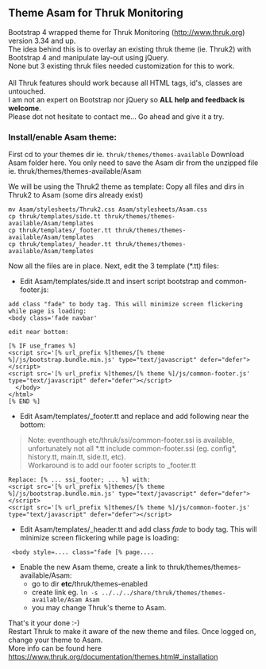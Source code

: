 ## Theme Asam for Thruk Monitoring
Bootstrap 4 wrapped theme for Thruk Monitoring (http://www.thruk.org) version 3.34 and up.  
The idea behind this is to overlay an existing thruk theme (ie. Thruk2) with Bootstrap 4 and manipulate lay-out using jQuery.  
None but 3 existing thruk files needed customization for this to work.  
\
All Thruk features should work because all HTML tags, id's, classes are untouched.  
I am not an expert on Bootstrap nor jQuery so **ALL help and feedback is welcome**.  
Please dot not hesitate to contact me... Go ahead and give it a try.  
### Install/enable Asam theme:
First cd to your themes dir ie. `thruk/themes/themes-available`
Download Asam folder here. You only need to save the Asam dir from the unzipped file ie. thruk/themes/themes-available/Asam

We will be using the Thruk2 theme as template: 
Copy all files and dirs in Thruk2 to Asam (some dirs already exist)
```
mv Asam/stylesheets/Thruk2.css Asam/stylesheets/Asam.css
cp thruk/templates/side.tt thruk/themes/themes-available/Asam/templates
cp thruk/templates/_footer.tt thruk/themes/themes-available/Asam/templates
cp thruk/templates/_header.tt thruk/themes/themes-available/Asam/templates
```
Now all the files are in place. Next, edit the 3 template (*.tt) files:

- Edit Asam/templates/side.tt and insert script bootstrap and common-footer.js:  
```
add class "fade" to body tag. This will minimize screen flickering while page is loading:
<body class='fade navbar'

edit near bottom:

[% IF use_frames %]
<script src='[% url_prefix %]themes/[% theme %]/js/bootstrap.bundle.min.js' type="text/javascript" defer="defer"></script>
<script src='[% url_prefix %]themes/[% theme %]/js/common-footer.js' type="text/javascript" defer="defer"></script>
  </body>
</html>
[% END %]
```
- Edit Asam/templates/_footer.tt and replace and add following near the bottom:  
> Note: eventhough etc/thruk/ssi/common-footer.ssi is available, unfortunately not all \*.tt include common-footer.ssi (eg. config\*,  history.tt, main.tt, side.tt, etc).  
Workaround is to add our footer scripts to _footer.tt
```
Replace: [% ... ssi_footer; ... %] with:
<script src='[% url_prefix %]themes/[% theme %]/js/bootstrap.bundle.min.js' type="text/javascript" defer="defer"></script>
<script src='[% url_prefix %]themes/[% theme %]/js/common-footer.js' type="text/javascript" defer="defer"></script>
```
- Edit Asam/templates/_header.tt and add class _fade_ to body tag. This will minimize screen flickering while page is loading:
```
 <body style=.... class="fade [% page....
```

- Enable the new Asam theme, create a link to thruk/themes/themes-available/Asam:  
	* go to dir **etc**/thruk/themes-enabled  
	* create link eg. `ln -s ../../../share/thruk/themes/themes-available/Asam Asam`  
	* you may change Thruk's theme to Asam.

That's it your done :-)  
Restart Thruk to make it aware of the new theme and files. Once logged on, change your theme to Asam.  
More info can be found here https://www.thruk.org/documentation/themes.html#_installation

